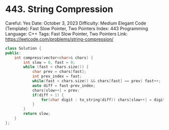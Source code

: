 # 443. String Compression

Careful: Yes
Date: October 3, 2023
Difficulty: Medium
Elegant Code (Template): Fast Slow Pointer, Two Pointers
Index: 443
Programming Language: C++
Tags: Fast Slow Pointer, Two Pointers
Link: https://leetcode.com/problems/string-compression/

```cpp
class Solution {
public:
    int compress(vector<char>& chars) {
        int slow = 0, fast = 0;
        while (fast < chars.size()) {
            char prev = chars[fast];
            int prev_index = fast;
            while(fast < chars.size() && chars[fast] == prev) fast++;
            auto diff = fast-prev_index;
            chars[slow++] = prev;
            if(diff > 1) {
                for(char digit : to_string(diff)) chars[slow++] = digit;
            }
        }
        return slow;
    }
};
```